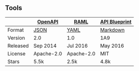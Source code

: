 ## Tools

|              | [OpenAPI][1] | [RAML][2]  | [API Blueprint][3] |
|--------------|--------------|------------|--------------------|
| Format       | [JSON][4]    | [YAML][5]  | [Markdown][6]      |
| Version      | 2.0          | 1.0        | 1A9                |
| Released     | Sep 2014     | Jul 2016   | May 2016           |
| License      | Apache-2.0   | Apache-2.0 | MIT                |
| Stars        | 5.5k         | 2.5k       | 4.8k               |

[1]: https://www.openapis.org/
[2]: https://raml.org/
[3]: https://apiblueprint.org/
[4]: https://github.com/OAI/OpenAPI-Specification
[5]: https://github.com/raml-org/raml-spec
[6]: https://github.com/apiaryio/api-blueprint
